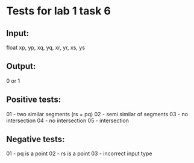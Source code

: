 # Tests for lab 1 task 6


## Input:
float xp, yp, xq, yq, xr, yr, xs, ys

## Output:
0 or 1


## Positive tests:
01 - two similar segments (rs = pq)
02 - semi similar of segments
03 - no intersection
04 - no intersection
05 - intersection


## Negative tests:
01 - pq is a point
02 - rs is a point
03 - incorrect input type

